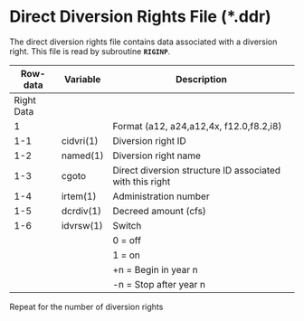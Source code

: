 # Direct Diversion Rights File (*.ddr) #

The direct diversion rights file contains data associated with a diversion right. This file is read by subroutine **`RIGINP`**.

| Row-data							| Variable						| Description 								|				
| ------------------				| --------------------			| --------									|
| Right Data						| 								| 											|
| 1 								| 								| Format (a12, a24,a12,4x, f12.0,f8.2,i8)	|
| 1-1 								| cidvri(1) 					| Diversion right ID |
| 1-2 								| named(1)	 					| Diversion right name |
| 1-3 								| cgoto 						| Direct diversion structure ID associated with this right |
| 1-4 								| irtem(1) 						| Administration number |
| 1-5 								| dcrdiv(1) 					| Decreed amount (cfs) |
| 1-6 								| idvrsw(1) 					| Switch |
| 									| 								| 0 = off |
| 									| 								| 1 = on |
| 									| 								| +n = Begin in year n |
| 									| 								| -n = Stop after year n |

Repeat for the number of diversion rights